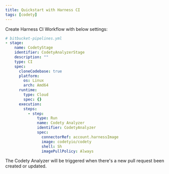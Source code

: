 ```yaml
---
title: Quickstart with Harness CI
tags: [codety]
---
```


Create Harness CI Workflow with below settings:
```yaml
# bitbucket-pipelines.yml
- stage:
    name: CodetyStage
    identifier: CodetyAnalyzerStage
    description: ""
    type: CI
    spec:
      cloneCodebase: true
      platform:
        os: Linux
        arch: Amd64
      runtime:
        type: Cloud
        spec: {}
      execution:
        steps:
          - step:
              type: Run
              name: Codety Analyzer
              identifier: CodetyAnalyzer
              spec:
                connectorRef: account.harnessImage
                image: codetyio/codety
                shell: Sh
                imagePullPolicy: Always

```
The Codety Analyzer will be triggered when there's a new pull request been created or updated. 
